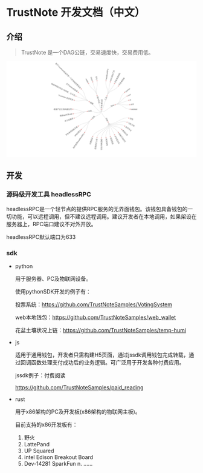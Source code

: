 # TrustNote 开发文档（中文）

## 介绍 

> TrustNote 是一个DAG公链，交易速度快，交易费用低。

![](developers.png)

## 开发

### 源码级开发工具 headlessRPC

headlessRPC是一个轻节点的提供RPC服务的无界面钱包。该钱包具备钱包的一切功能，可以远程调用，但不建议远程调用。建议开发者在本地调用，如果架设在服务器上，RPC端口建议不对外开放。

headlessRPC默认端口为633

### sdk

* python

  用于服务器、PC及物联网设备。
  
  使用pythonSDK开发的例子有：
  
  投票系统：https://github.com/TrustNoteSamples/VotingSystem
  
  web本地钱包：https://github.com/TrustNoteSamples/web_wallet
  
  花盆土壤状况上链：https://github.com/TrustNoteSamples/temp-humi
  
* js

  适用于通用钱包，开发者只需构建H5页面，通过jssdk调用钱包完成转载，通过回调函数处理支付成功后的业务逻辑。可广泛用于开发各种付费应用。
  
  jssdk例子：付费阅读
  
  https://github.com/TrustNoteSamples/paid_reading
  
* rust

  用于x86架构的PC及开发板(x86架构的物联网主板)。
  
  目前支持的x86开发板有：
  1. 野火
  2. LattePand
  3. UP Squared
  4. intel Edison Breakout Board
  5. Dev-14281 SparkFun
  n. ......






